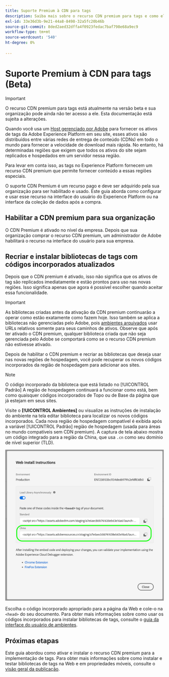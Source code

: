 ```yaml
---
title: Suporte Premium à CDN para tags
description: Saiba mais sobre o recurso CDN premium para tags e como ele pode ser usado para fornecer seu conteúdo em várias regiões geográficas.
exl-id: 33e36d3b-9e21-44a8-8498-32a5fc20b46b
source-git-commit: 8ded2aed32dffa4f0923fedac7baf798e68a9ec9
workflow-type: tm+mt
source-wordcount: '540'
ht-degree: 0%

---
```


# Suporte Premium à CDN para tags (Beta)

>[!IMPORTANT]
>
>O recurso CDN premium para tags está atualmente na versão beta e sua organização pode ainda não ter acesso a ele. Esta documentação está sujeita a alterações.

Quando você usa um [Host gerenciado por Adobe](./hosts/managed-by-adobe-host.md) para fornecer os ativos de tags da Adobe Experience Platform em seu site, esses ativos são distribuídos entre várias redes de entrega de conteúdo (CDNs) em todo o mundo para fornecer a velocidade de download mais rápida. No entanto, há determinadas regiões que exigem que todos os ativos do site sejam replicados e hospedados em um servidor nessa região.

Para levar em conta isso, as tags no Experience Platform fornecem um recurso CDN premium que permite fornecer conteúdo a essas regiões especiais.

O suporte CDN Premium é um recurso pago e deve ser adquirido pela sua organização para ser habilitado e usado. Este guia aborda como configurar e usar esse recurso na interface do usuário do Experience Platform ou na interface da coleção de dados após a compra.

## Habilitar a CDN premium para sua organização

O CDN Premium é ativado no nível da empresa. Depois que sua organização comprar o recurso CDN premium, um administrador de Adobe habilitará o recurso na interface do usuário para sua empresa.

## Recriar e instalar bibliotecas de tags com códigos incorporados atualizados

Depois que o CDN premium é ativado, isso não significa que os ativos de tag são replicados imediatamente e estão prontos para uso nas novas regiões. Isso significa apenas que agora é possível escolher quando aceitar essa funcionalidade.

>[!IMPORTANT]
>
>As bibliotecas criadas antes da ativação da CDN premium continuarão a operar como estão exatamente como fazem hoje. Isso também se aplica a bibliotecas não gerenciadas pelo Adobe, pois [ambientes arquivados](./environments.md#archive) usar URLs relativos somente para seus caminhos de ativos. Observe que após ter ativado o CDN premium, qualquer biblioteca criada que não seja gerenciada pelo Adobe se comportará como se o recurso CDN premium não estivesse ativado.

Depois de habilitar o CDN premium e recriar as bibliotecas que deseja usar nas novas regiões de hospedagem, você pode recuperar os novos códigos incorporados da região de hospedagem para adicionar aos sites.

>[!NOTE]
>
>O código incorporado da biblioteca que está listado no [!UICONTROL Padrão] A região de hospedagem continuará a funcionar como está, bem como quaisquer códigos incorporados de Topo ou de Base da página que já estejam em seus sites.

Visite o **[!UICONTROL Ambientes]** ou visualize as instruções de instalação do ambiente na tela editar biblioteca para localizar os novos códigos incorporados. Cada nova região de hospedagem compatível é exibida após a variável [!UICONTROL Padrão] região de hospedagem (usada para áreas no mundo compatíveis sem CDN premium). A captura de tela abaixo mostra um código integrado para a região da China, que usa `.cn` como seu domínio de nível superior (TLD).

![Código de inserção para a região da China](../../images/ui/publishing/premium-cdn/embed-codes.png)

Escolha o código incorporado apropriado para a página da Web e cole-o na `<head>` do seu documento. Para obter mais informações sobre como usar os códigos incorporados para instalar bibliotecas de tags, consulte o [guia da interface do usuário de ambientes](./environments.md#installation).

## Próximas etapas

Este guia abordou como ativar e instalar o recurso CDN premium para a implementação de tags. Para obter mais informações sobre como instalar e testar bibliotecas de tags na Web e em propriedades móveis, consulte o [visão geral da publicação](./overview.md).
